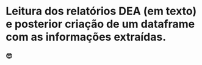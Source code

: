 # Leitura dos relatórios DEA (em texto) e posterior criação de um dataframe com as informações extraídas. 
###  😎
